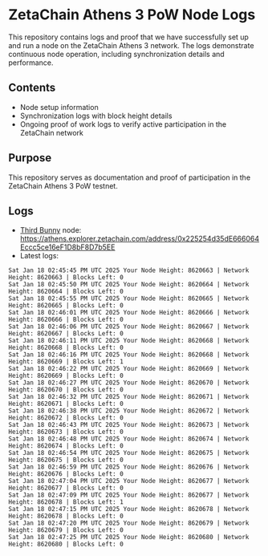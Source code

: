 # ZetaChain Athens 3 PoW Node Logs
This repository contains logs and proof that we have successfully set up and run a node on the ZetaChain Athens 3 network. The logs demonstrate continuous node operation, including synchronization details and performance.

## Contents
- Node setup information
- Synchronization logs with block height details
- Ongoing proof of work logs to verify active participation in the ZetaChain network

## Purpose
This repository serves as documentation and proof of participation in the ZetaChain Athens 3 PoW testnet.

## Logs

- [Third Bunny](https://thirdbunny.xyz/) node: https://athens.explorer.zetachain.com/address/0x225254d35dE666064Eccc5ce16eF1D8bF8D7b5EE
- Latest logs:
```
Sat Jan 18 02:45:45 PM UTC 2025 Your Node Height: 8620663 | Network Height: 8620663 | Blocks Left: 0
Sat Jan 18 02:45:50 PM UTC 2025 Your Node Height: 8620664 | Network Height: 8620664 | Blocks Left: 0
Sat Jan 18 02:45:55 PM UTC 2025 Your Node Height: 8620665 | Network Height: 8620665 | Blocks Left: 0
Sat Jan 18 02:46:01 PM UTC 2025 Your Node Height: 8620666 | Network Height: 8620666 | Blocks Left: 0
Sat Jan 18 02:46:06 PM UTC 2025 Your Node Height: 8620667 | Network Height: 8620667 | Blocks Left: 0
Sat Jan 18 02:46:11 PM UTC 2025 Your Node Height: 8620668 | Network Height: 8620668 | Blocks Left: 0
Sat Jan 18 02:46:16 PM UTC 2025 Your Node Height: 8620668 | Network Height: 8620669 | Blocks Left: 1
Sat Jan 18 02:46:22 PM UTC 2025 Your Node Height: 8620669 | Network Height: 8620669 | Blocks Left: 0
Sat Jan 18 02:46:27 PM UTC 2025 Your Node Height: 8620670 | Network Height: 8620670 | Blocks Left: 0
Sat Jan 18 02:46:32 PM UTC 2025 Your Node Height: 8620671 | Network Height: 8620671 | Blocks Left: 0
Sat Jan 18 02:46:38 PM UTC 2025 Your Node Height: 8620672 | Network Height: 8620672 | Blocks Left: 0
Sat Jan 18 02:46:43 PM UTC 2025 Your Node Height: 8620673 | Network Height: 8620673 | Blocks Left: 0
Sat Jan 18 02:46:48 PM UTC 2025 Your Node Height: 8620674 | Network Height: 8620674 | Blocks Left: 0
Sat Jan 18 02:46:54 PM UTC 2025 Your Node Height: 8620675 | Network Height: 8620675 | Blocks Left: 0
Sat Jan 18 02:46:59 PM UTC 2025 Your Node Height: 8620676 | Network Height: 8620676 | Blocks Left: 0
Sat Jan 18 02:47:04 PM UTC 2025 Your Node Height: 8620677 | Network Height: 8620677 | Blocks Left: 0
Sat Jan 18 02:47:09 PM UTC 2025 Your Node Height: 8620677 | Network Height: 8620678 | Blocks Left: 1
Sat Jan 18 02:47:15 PM UTC 2025 Your Node Height: 8620678 | Network Height: 8620678 | Blocks Left: 0
Sat Jan 18 02:47:20 PM UTC 2025 Your Node Height: 8620679 | Network Height: 8620679 | Blocks Left: 0
Sat Jan 18 02:47:25 PM UTC 2025 Your Node Height: 8620680 | Network Height: 8620680 | Blocks Left: 0
```
